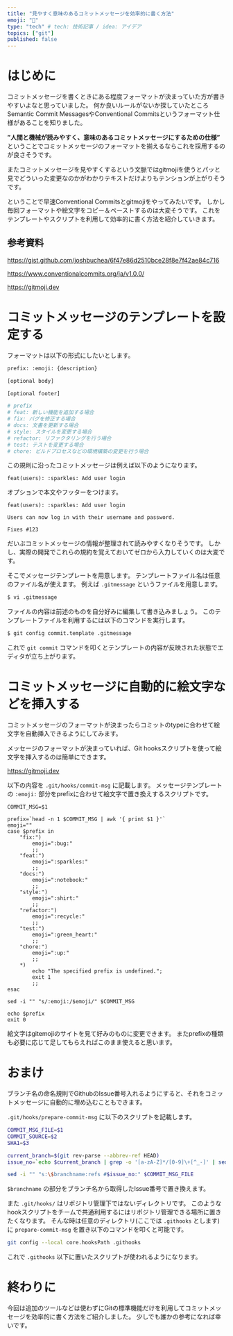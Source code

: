 ```yaml
---
title: "見やすく意味のあるコミットメッセージを効率的に書く方法"
emoji: "👋"
type: "tech" # tech: 技術記事 / idea: アイデア
topics: ["git"]
published: false
---
```


# はじめに

コミットメッセージを書くときにある程度フォーマットが決まっていた方が書きやすいよなと思っていました。
何か良いルールがないか探していたところSemantic Commit MessagesやConventional Commitsというフォーマット仕様があることを知りました。

**”人間と機械が読みやすく、意味のあるコミットメッセージにするための仕様”** ということでコミットメッセージのフォーマットを揃えるならこれを採用するのが良さそうです。

またコミットメッセージを見やすくするという文脈ではgitmojiを使うとパッと見でどういった変更なのかがわかりテキストだけよりもテンションが上がりそうです。

ということで早速Conventional Commitsとgitmojiをやってみたいです。
しかし毎回フォーマットや絵文字をコピー＆ペーストするのは大変そうです。
これをテンプレートやスクリプトを利用して効率的に書く方法を紹介していきます。

## 参考資料

https://gist.github.com/joshbuchea/6f47e86d2510bce28f8e7f42ae84c716

https://www.conventionalcommits.org/ja/v1.0.0/

https://gitmoji.dev

# コミットメッセージのテンプレートを設定する

フォーマットは以下の形式にしたいとします。

```bash
prefix: :emoji: {description}

[optional body]

[optional footer]

# prefix
# feat: 新しい機能を追加する場合
# fix: バグを修正する場合
# docs: 文書を更新する場合
# style: スタイルを変更する場合
# refactor: リファクタリングを行う場合
# test: テストを変更する場合
# chore: ビルドプロセスなどの環境構築の変更を行う場合

```

この規則に沿ったコミットメッセージは例えば以下のようになります。

`feat(users): :sparkles: Add user login`

オプションで本文やフッターをつけます。

```
feat(users): :sparkles: Add user login

Users can now log in with their username and password.

Fixes #123
```

だいぶコミットメッセージの情報が整理されて読みやすくなりそうです。
しかし、実際の開発でこれらの規約を覚えておいてゼロから入力していくのは大変です。

そこでメッセージテンプレートを用意します。
テンプレートファイル名は任意のファイル名が使えます。
例えば `.gitmessage` というファイルを用意します。

```bash
$ vi .gitmessage
```

ファイルの内容は前述のものを自分好みに編集して書き込みましょう。
このテンプレートファイルを利用するには以下のコマンドを実行します。

```bash
$ git config commit.template .gitmessage
```

これで `git commit` コマンドを叩くとテンプレートの内容が反映された状態でエディタが立ち上がります。

# コミットメッセージに自動的に絵文字などを挿入する

コミットメッセージのフォーマットが決まったらコミットのtypeに合わせて絵文字を自動挿入できるようにしてみます。

メッセージのフォーマットが決まっていれば、Git hooksスクリプトを使って絵文字を挿入するのは簡単にできます。

https://gitmoji.dev

以下の内容を `.git/hooks/commit-msg` に記載します。
メッセージテンプレートの `:emoji:` 部分をprefixに合わせて絵文字で置き換えするスクリプトです。

```
COMMIT_MSG=$1

prefix=`head -n 1 $COMMIT_MSG | awk '{ print $1 }'`
emoji=""
case $prefix in
    "fix:")
        emoji=":bug:"
        ;;
    "feat:")
        emoji=":sparkles:"
        ;;
    "docs:")
        emoji=":notebook:"
        ;;
    "style:")
        emoji=":shirt:"
        ;;
    "refactor:")
        emoji=":recycle:"
        ;;
    "test:")
        emoji=":green_heart:"
        ;;
    "chore:")
        emoji=":up:"
        ;;
    *)
        echo "The specified prefix is undefined.";
		exit 1
		;;
esac

sed -i "" "s/:emoji:/$emoji/" $COMMIT_MSG

echo $prefix
exit 0
```

絵文字はgitemojiのサイトを見て好みのものに変更できます。
またprefixの種類も必要に応じて足してもらえればこのまま使えると思います。

# おまけ

ブランチ名の命名規則でGithubのIssue番号入れるようにすると、それをコミットメッセージに自動的に埋め込むこともできます。

`.git/hooks/prepare-commit-msg` に以下のスクリプトを記載します。

```bash
COMMIT_MSG_FILE=$1
COMMIT_SOURCE=$2
SHA1=$3

current_branch=$(git rev-parse --abbrev-ref HEAD)
issue_no=`echo $current_branch | grep -o '[a-zA-Z]*/[0-9]\+[^_-]' | sed 's/^[^\/]*\///'`

sed -i "" "s:\$branchname:refs #$issue_no:" $COMMIT_MSG_FILE
```

`$branchname` の部分をブランチ名から取得したIssue番号で置き換えます。

また `.git/hooks/` はリポジトリ管理下ではないディレクトリです。
このようなhookスクリプトをチームで共通利用するにはリポジトリ管理できる場所に置きたくなります。
そんな時は任意のディレクトリ(ここでは `.githooks` とします)に `prepare-commit-msg` を置き以下のコマンドを叩くと可能です。

```bash
git config --local core.hooksPath .githooks
```

これで `.githooks` 以下に置いたスクリプトが使われるようになります。

# 終わりに

今回は追加のツールなどは使わずにGitの標準機能だけを利用してコミットメッセージを効率的に書く方法をご紹介しました。
少しでも誰かの参考になれば幸いです。
